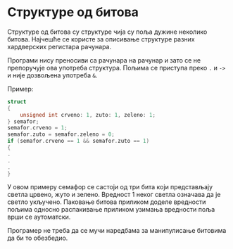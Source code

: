 # Структуре од битова

Структуре од битова су структуре чија су поља дужине неколико битова. Најчешће
се користе за описивање структуре разних хардверских регистара рачунара.

Програми нису преносиви са рачунара на рачунар и зато се не препоручује ова
употреба структура. Пољима се приступа преко `.` и `->` и није дозвољена
употреба `&`.

Пример:

```c
struct
{
    unsigned int crveno: 1, zuto: 1, zeleno: 1;
} semafor;
semafor.crveno = 1;
semafor.zuto = semafor.zeleno = 0;
if (semafor.crveno == 1 && semafor.zuto == 1)
{
.
.
.
}
```

У овом примеру семафор се састоји од три бита који представљају светла црвено,
жуто и зелено. Вредност 1 неког светла означава да је светло укључено. Паковање
битова приликом доделе вредности пољима односно распакивање приликом узимања
вредности поља врши се аутоматски.

Програмер не треба да се мучи наредбама за манипулисање битовима да би то обезбедио.
